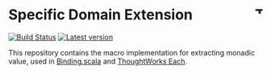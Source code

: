 # Specific Domain Extension <a href="http://thoughtworks.com/"><img align="right" src="https://www.thoughtworks.com/imgs/tw-logo.png" title="ThoughtWorks" height="15"/></a>

[![Build Status](https://travis-ci.org/ThoughtWorksInc/sde.svg?branch=3.3.x)](https://travis-ci.org/ThoughtWorksInc/sde)
[![Latest version](https://index.scala-lang.org/ThoughtWorksinc/sde/latest.svg)](https://index.scala-lang.org/ThoughtworksInc/sde)

This repository contains the macro implementation for extracting monadic value, used in [Binding.scala](https://github.com/ThoughtWorksInc/Binding.scala) and [ThoughtWorks Each](https://github.com/ThoughtWorksInc/each).
